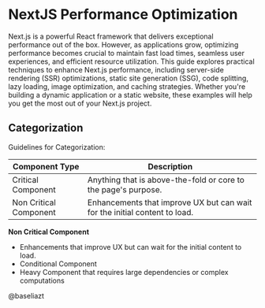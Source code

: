 # NextJS Performance Optimization
Next.js is a powerful React framework that delivers exceptional performance out of the box. However, as applications grow, optimizing performance becomes crucial to maintain fast load times, seamless user experiences, and efficient resource utilization. This guide explores practical techniques to enhance Next.js performance, including server-side rendering (SSR) optimizations, static site generation (SSG), code splitting, lazy loading, image optimization, and caching strategies. Whether you're building a dynamic application or a static website, these examples will help you get the most out of your Next.js project.

## Categorization
Guidelines for Categorization:

| Component Type | Description |
|----------|----------|
| Critical Component | Anything that is above-the-fold or core to the page's purpose. |
| Non Critical Component | Enhancements that improve UX but can wait for the initial content to load. |

**Non Critical Component**
- Enhancements that improve UX but can wait for the initial content to load. 
- Conditional Component
- Heavy Component that requires large dependencies or complex computations

@baseliazt